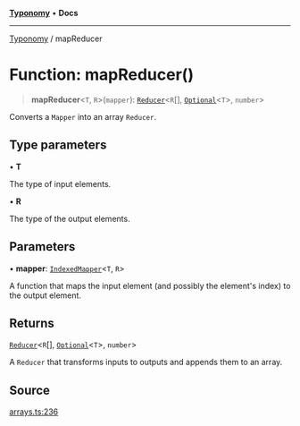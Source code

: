 [**Typonomy**](../README.md) • **Docs**

***

[Typonomy](../globals.md) / mapReducer

# Function: mapReducer()

> **mapReducer**\<`T`, `R`\>(`mapper`): [`Reducer`](../type-aliases/Reducer.md)\<`R`[], [`Optional`](../type-aliases/Optional.md)\<`T`\>, `number`\>

Converts a `Mapper` into an array `Reducer`.

## Type parameters

• **T**

The type of input elements.

• **R**

The type of the output elements.

## Parameters

• **mapper**: [`IndexedMapper`](../type-aliases/IndexedMapper.md)\<`T`, `R`\>

A function that maps the input element (and possibly the element's index) to the output element.

## Returns

[`Reducer`](../type-aliases/Reducer.md)\<`R`[], [`Optional`](../type-aliases/Optional.md)\<`T`\>, `number`\>

A `Reducer` that transforms inputs to outputs and appends them to an array.

## Source

[arrays.ts:236](https://github.com/softcraft-development/typonomy/blob/30acaf0c9fc726297ecfec68c62e8d1edc67bc52/src/arrays.ts#L236)
